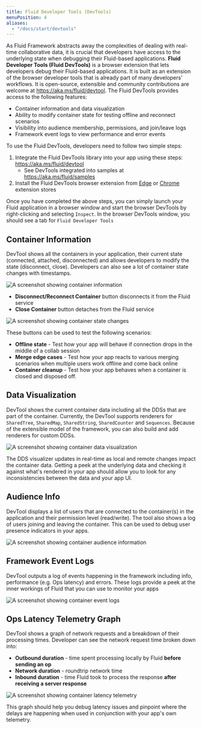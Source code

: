 ```yaml
---
title: Fluid Developer Tools (DevTools)
menuPosition: 4
aliases:
  - "/docs/start/devtools"
---
```


As Fluid Framework abstracts away the complexities of dealing with real-time collaborative data, it is crucial that developers have access to the underlying state when debugging their Fluid-based applications. **Fluid Developer Tools (Fluid DevTools)** is a browser extension that lets developers debug their Fluid-based applications. It is built as an extension of the browser developer tools that is already part of many developers' workflows. It is open-source, extensible and community contributions are welcome at https://aka.ms/fluid/devtool. The Fluid DevTools provides access to the following features:

-   Container information and data visualization
-   Ability to modify container state for testing offline and reconnect scenarios
-   Visibility into audience membership, permissions, and join/leave logs
-   Framework event logs to view performance and error events

To use the Fluid DevTools, developers need to follow two simple steps:

1. Integrate the Fluid DevTools library into your app using these steps: https://aka.ms/fluid/devtool
    -   See DevTools integrated into samples at https://aka.ms/fluid/samples
2. Install the Fluid DevTools browser extension from [Edge](https://aka.ms/fluid/devtool/edge) or [Chrome](https://aka.ms/fluid/devtool/chrome) extension stores

Once you have completed the above steps, you can simply launch your Fluid application in a browser window and start the browser DevTools by right-clicking and selecting `Inspect`. In the browser DevTools window, you should see a tab for `Fluid Developer Tools`

## Container Information

DevTool shows all the containers in your application, their current state (connected, attached, disconnected) and allows developers to modify the state (disconnect, close). Developers can also see a lot of container state changes with timestamps.

![A screenshot showing container information](/images/container_info.png)

-   **Disconnect/Reconnect Container** button disconnects it from the Fluid service
-   **Close Container** button detaches from the Fluid service

![A screenshot showing container state changes](/images/container_states.png)

These buttons can be used to test the following scenarios:

-   **Offline state** - Test how your app will behave if connection drops in the middle of a collab session
-   **Merge edge cases** - Test how your app reacts to various merging scenarios when multiple users work offline and come back online
-   **Container cleanup** - Test how your app behaves when a container is closed and disposed off.

## Data Visualization

DevTool shows the current container data including all the DDSs that are part of the container. Currently, the DevTool supports renderers for `SharedTree`, `SharedMap`, `SharedString`, `SharedCounter` and `Sequences`. Because of the extensible model of the framework, you can also build and add renderers for custom DDSs.

![A screenshot showing container data visualization](/images/container_data_viz.png)

The DDS visualizer updates in real-time as local and remote changes impact the container data. Getting a peek at the underlying data and checking it against what's rendered in your app should allow you to look for any inconsistencies between the data and your app UI.

## Audience Info

DevTool displays a list of users that are connected to the container(s) in the application and their permission level (read/write). The tool also shows a log of users joining and leaving the container. This can be used to debug user presence indicators in your apps.

![A screenshot showing container audience information](/images/container_audience_states.png)

## Framework Event Logs

DevTool outputs a log of events happening in the framework including info, performance (e.g. Ops latency) and errors.
These logs provide a peek at the inner workings of Fluid that you can use to monitor your apps

![A screenshot showing container event logs](/images/container_events.png)

## Ops Latency Telemetry Graph

DevTool shows a graph of network requests and a breakdown of their processing times. Developer can see the network request time broken down into:

-   **Outbound duration** - time spent processing locally by Fluid **before sending an op**
-   **Network duration** - roundtrip network time
-   **Inbound duration** - time Fluid took to process the response **after receiving a server response**

![A screenshot showing container latency telemetry](/images/container_latency.png)

This graph should help you debug latency issues and pinpoint where the delays are happening when used in conjunction with your app's own telemetry.
